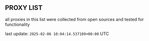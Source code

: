 ## PROXY LIST

all proxies in this list were collected from open sources and tested for functionality

last update: `2025-02-06 10:04:14.537109+00:00` UTC